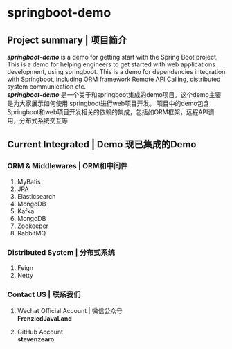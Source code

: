 # springboot-demo
## Project summary | 项目简介
_**springboot-demo**_ is a demo for getting start with the Spring Boot project.  
This is a demo for helping engineers to get started with web applications development, 
using springboot.
This is a demo for dependencies integration with Springboot, including ORM framework
Remote API Calling, distributed system communication etc.  
**_springboot-demo_** 是一个关于和springboot集成的demo项目。这个demo主要是为大家展示如何使用
springboot进行web项目开发。
项目中的demo包含Springboot和web项目开发相关的依赖的集成，包括如ORM框架，远程API调用，分布式系统交互等

## Current Integrated | Demo 现已集成的Demo
### ORM & Middlewares | ORM和中间件
1. MyBatis
2. JPA
3. Elasticsearch
4. MongoDB
5. Kafka
6. MongoDB
7. Zookeeper
6. RabbitMQ  
### Distributed System | 分布式系统
1. Feign
2. Netty

### Contact US | 联系我们
1. Wechat Official Account | 微信公众号  
    **FrenziedJavaLand**

2. GitHub Account  
    **stevenzearo**

